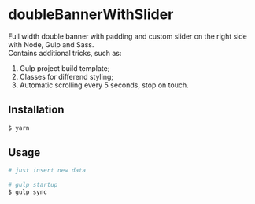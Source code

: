 # doubleBannerWithSlider
Full width double banner with padding and custom slider on the right side with Node, Gulp and Sass.<br />
Contains additional tricks, such as:<br />
1. Gulp project build template;<br />
2. Classes for differend styling;<br />
3. Automatic scrolling every 5 seconds, stop on touch.

## Installation
```bash
$ yarn
```

## Usage
```bash
# just insert new data

# gulp startup
$ gulp sync
```
